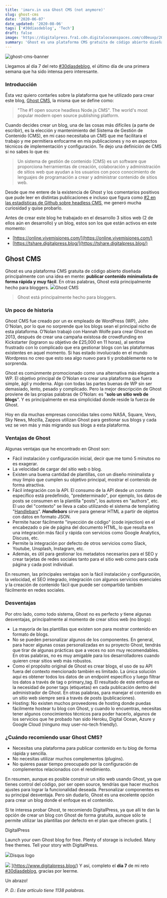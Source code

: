 ```yaml
---
title: 'imarv.in usa Ghost CMS (not anymore)'
slug: ghost-cms
date: '2020-06-07'
date_updated: '2020-08-06'
tags: ['#30díasdeblog', 'Tech']
draft: false
image: 'https://digitalpress.fra1.cdn.digitaloceanspaces.com/cd0euxp/2020/06/Ghost-CMS-1.jpg'
summary: 'Ghost es una plataforma CMS gratuita de código abierto diseñada con una cosa en mente: publicación de contenido minimalista.'
---
```


![ghost-cms-banner](https://digitalpress.fra1.cdn.digitaloceanspaces.com/cd0euxp/2020/06/Ghost-CMS-1.jpg)

Llegamos al día 7 del reto [#30díasdeblog](/tag/30diasdeblog/), el último día de una primera semana que ha sido intensa pero interesante.

### Introducción

Ésta vez quiero contarles sobre la plataforma que he utilizado para crear este blog, [Ghost CMS](https://ghost.org/), la misma que se define como:

> "The #1 open source headless Node.js CMS".
> The world's most popular modern open source publishing platform.

Cuando decides crear un blog, una de las cosas más difíciles (a parte de escribir), es la elección y mantenimiento del Sistema de Gestión de Contenido (CMS), en mi caso necesitaba un CMS que me facilitara el trabajo y me permitiera enfocarme en mis publicaciones y no en aspectos técnicos de implementación y configuración. Te dejo una definición de CMS si no sabes lo que és:

> Un sistema de gestión de contenido (CMS) es un software que proporciona herramientas de creación, colaboración y administración de sitios web que ayudan a los usuarios con poco conocimiento de lenguajes de programación a crear y administrar contenido de sitios web.

Desde que me entere de la existencia de Ghost y los comentarios positivos que pude leer en distintas publicaciones e incluso que figura como [#2 en las estadísticas de Github sobre headless CMS](https://github.com/topics/cms), me generó mucha curiosidad y quise probarlo.

Antes de crear este blog he trabajado en el desarrollo 3 sitios web (2 de ellos aún en desarrollo) y un blog, estos son los que están activos en este momento:

- [https://online.vivemisiones.com/](https://online.vivemisiones.com/)
- [https://tshare.digitalpress.blog/](https://tshare.digitalpress.blog/)

## Ghost CMS

Ghost es una plataforma CMS gratuita de código abierto diseñada principalmente con una idea en mente: **publicar contenido minimalista de forma rápida y muy fácil**. En otras palabras, Ghost está principalmente hecho para bloggers.
![](https://digitalpress.fra1.cdn.digitaloceanspaces.com/cd0euxp/2020/06/Ghost.png)Ghost CMS

> Ghost está principalmente hecho para bloggers.

### Un poco de historia

Ghost CMS fue creado por un ex empleado de WordPress (WP), John O'Nolan, por lo que no sorprende que los blogs sean el principal nicho de esta plataforma. O’Nolan trabajó con Hannah Wolfe para crear Ghost en 2013, después de crear una campaña existosa de crowdfunding en Kickstarter (lograron su objetivo de £25,000 en 11 horas), al sentirse frustrado con lo complicado que era gestionar blogs con las plataformas existentes en aquel momento. Si has estado involucrado en el mundo Wordpress no creo que esto sea algo nuevo para ti y probablemente no te sorprenda.

Ghost es comúnmente promocionado como una alternativa más elegante a WP. El objetivo principal de O'Nolan era crear una plataforma que fuera simple, ágil y moderna. Algo con todas las partes buenas de WP sin ser demasiado, lento, pesado y complicado. Pero la mejor descripción de Ghost proviene de las propias palabras de O’Nolan: es "**solo un sitio web de blogs**". Y es principalmente en esa simplicidad donde reside la fuerza de Ghost.

Hoy en día muchas empresas conocidas tales como NASA, Square, Vevo, Sky News, Mozilla, Zappos utilizan Ghost para gestionar sus blogs y cada vez se ven más y más migrando sus blogs a esta plataforma.

### Ventajas de Ghost

Algunas ventajas que he encontrado en Ghost son:

- Fácil instalación y configuración inicial, decir que me tomó 5 minutos no es exagerar.
- La velocidad de cargar del sitio web o blog.
- Existen una buena cantidad de plantillas, con un diseño minimalista y muy limpio que cumplen su objetivo principal, mostrar el contenido de forma atractiva.
- Fácil integración con la API. El consumo de la API desde un contexto específico está predefinido, "predeterminado", por ejemplo, los datos de posts se consumen en la plantilla "posts", los autores en "authors", etc. El uso del "contexto" se lleva a cabo utilizando el sistema de templating "[Handlebars](https://handlebarsjs.com/)". **_Handlebars_** sirve para generar HTML a partir de objetos con datos en formato JSON.
- Permite hacer fácilmente "inyección de código" (code injection) en el encabezado o pie de página del documento HTML, lo que resulta en una integración más fácil y rápida con servicios como Google Analytics, Discuss, etc.
- Permite la integración por defecto de otros servicios como Slack, Youtube, Unsplash, Instagram, etc.
- Además, es útil para gestionar los metadatos necesarios para el SEO y crear tarjetas de redes sociales tanto para el sitio web como para cada página y cada post individual.

En resumen, las principales ventajas son la fácil instalación y configuración, la velocidad, el SEO integrado, integración con algunos servicios esenciales y la creación de contenido fácil que puede ser compartido también fácilmente en redes sociales.

### Desventajas

Por otro lado, como todo sistema, Ghost no es perfecto y tiene algunas desventajas, principalmente al momento de crear sitios web (no blogs):

- La mayoría de las plantillas que existen son para mostrar contenido en formato de blogs.
- No se pueden personalizar algunos de los componentes. En general, para hacer algunas cosas personalizadas en su proyecto Ghost, tendrás que tirar de algunas prácticas que a veces no son muy recomendables. En otras palabras, no es muy amigable para los desarrolladores cuando quieren crear sitios web más robustos.
- Como el propósito original de Ghost es crear blogs, el uso de su API fuera del contexto mencionado también es limitado. La única solución aquí es obtener todos los datos de un endpoint específico y luego filtrar los datos a través de tag o primary_tag. El resultado de este enfoque es la necesidad de poner tags (etiquetas) en cada publicación dentro del administrador de Ghost. En otras palabras, para manejar el contenido en un sitio web siempre será a través de posts (publicaciones).
- Hosting: No existen muchos proveedores de hosting donde puedas fácilmente hostear tu blog con Ghost, y cuando lo encuentras, necesitas tener algunos conocimientos técnicos para poder hacerlo, algunos de los servicios que he probado han sido Heroku, Digital Ocean, Azure y Google Cloud (ninguno muy user-no-tech friendly).

### ¿Cuándo recomiendo usar Ghost CMS?

- Necesitas una plataforma para publicar contenido en tu blog de forma rápida y sencilla.
- No necesitas utilizar muchos complementos (plugins).
- No quieres pasar tiempo preocupado por la configuración de complementos relacionados con el rendimiento.

En resumen, aunque es posible construir un sitio web usando Ghost, ya que tienes control del código, por ser open source, tendrías que hacer muchos ajustes para lograr la funcionalidad deseada. Personalizar componentes es su principal desventaja. Pero sin dudarlo, Ghost es una excelente opción para crear un blog donde el enfoque es el contenido.

Si te interesa probar Ghost, te recomiendo DigitalPress, ya que allí te dan la opción de crear un blog con Ghost de forma gratuita, aunque sólo te permite utilizar las plantillas por defecto en el plan que ofrecen gratis.
[

DigitalPress

Launch your own Ghost blog for free. Plenty of storage is included. Many free themes. Tell your story with DigitalPress.

![](https://www.digitalpress.blog/images/favicon/apple-touch-icon.png)Disqus logo

![](https://www.digitalpress.blog/images/og-digitalpress-logo.a133337.png)
](https://www.digitalpress.blog/)
Y así, completo el **día 7** de mi reto [#30díasdeblog](/tag/30diasdeblog/), gracias por leerme.

Un abrazo!

_P. D.: Este artículo tiene 1138 palabras._
